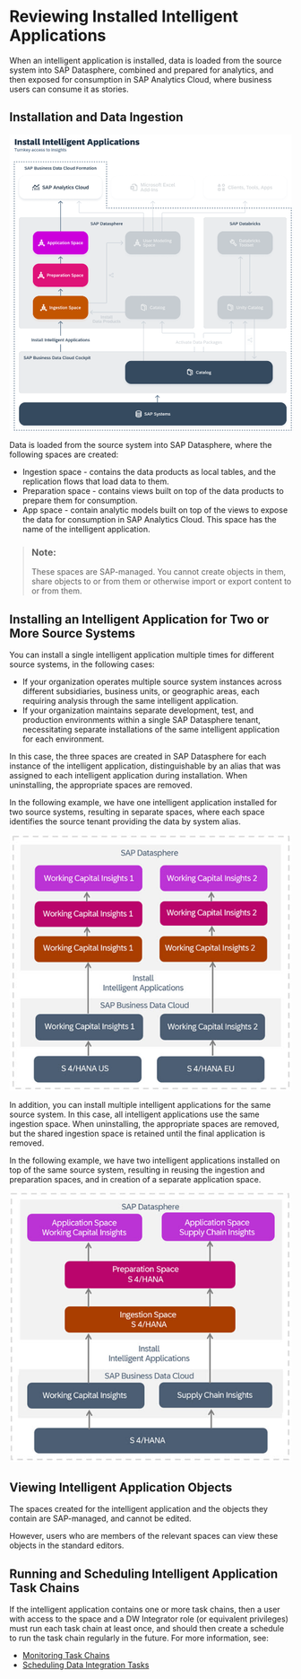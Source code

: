 <!-- loio644648756d334daaaf35d4fc9a0feeda -->

# Reviewing Installed Intelligent Applications

When an intelligent application is installed, data is loaded from the source system into SAP Datasphere, combined and prepared for analytics, and then exposed for consumption in SAP Analytics Cloud, where business users can consume it as stories.



## Installation and Data Ingestion

![](images/Install_Intelligent_Applications_9d8148a.png)

Data is loaded from the source system into SAP Datasphere, where the following spaces are created:

-   Ingestion space - contains the data products as local tables, and the replication flows that load data to them.
-   Preparation space - contains views built on top of the data products to prepare them for consumption.
-   App space - contain analytic models built on top of the views to expose the data for consumption in SAP Analytics Cloud. This space has the name of the intelligent application.

> ### Note:  
> These spaces are SAP-managed. You cannot create objects in them, share objects to or from them or otherwise import or export content to or from them.



## Installing an Intelligent Application for Two or More Source Systems

You can install a single intelligent application multiple times for different source systems, in the following cases:

-   If your organization operates multiple source system instances across different subsidiaries, business units, or geographic areas, each requiring analysis through the same intelligent application.
-   If your organization maintains separate development, test, and production environments within a single SAP Datasphere tenant, necessitating separate installations of the same intelligent application for each environment.

In this case, the three spaces are created in SAP Datasphere for each instance of the intelligent application, distinguishable by an alias that was assigned to each intelligent application during installation. When uninstalling, the appropriate spaces are removed.

In the following example, we have one intelligent application installed for two source systems, resulting in separate spaces, where each space identifies the source tenant providing the data by system alias.

![](images/Install_an_Intelligent_Application_for_2_or_More_Source_Systems_d1e8d3d.jpg)

In addition, you can install multiple intelligent applications for the same source system. In this case, all intelligent applications use the same ingestion space. When uninstalling, the appropriate spaces are removed, but the shared ingestion space is retained until the final application is removed.

In the following example, we have two intelligent applications installed on top of the same source system, resulting in reusing the ingestion and preparation spaces, and in creation of a separate application space.

![](images/Install_multiple_intelligent_applications_for_the_same_source_system_f53cc37.jpg)



<a name="loio644648756d334daaaf35d4fc9a0feeda__section_rf1_vzd_zcc"/>

## Viewing Intelligent Application Objects

The spaces created for the intelligent application and the objects they contain are SAP-managed, and cannot be edited.

However, users who are members of the relevant spaces can view these objects in the standard editors.



<a name="loio644648756d334daaaf35d4fc9a0feeda__section_ds5_312_d2c"/>

## Running and Scheduling Intelligent Application Task Chains

If the intelligent application contains one or more task chains, then a user with access to the space and a DW Integrator role \(or equivalent privileges\) must run each task chain at least once, and should then create a schedule to run the task chain regularly in the future. For more information, see:

-   [Monitoring Task Chains](Data-Integration-Monitor/monitoring-task-chains-4142201.md)
-   [Scheduling Data Integration Tasks](Data-Integration-Monitor/scheduling-data-integration-tasks-7fa0762.md)

